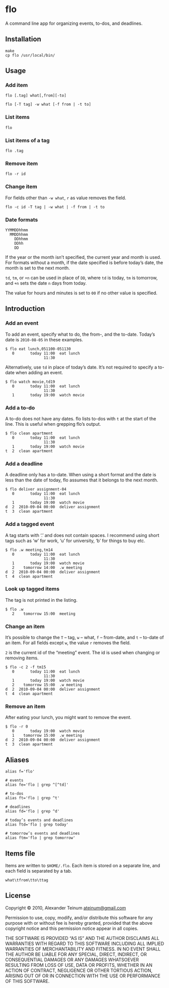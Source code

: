 # flo

A command line app for organizing events, to-dos, and deadlines.

## Installation

    make
    cp flo /usr/local/bin/

## Usage

### Add item

    flo [.tag] what[,from][-to]

    flo [-T tag] -w what [-f from | -t to]

### List items

    flo

### List items of a tag

    flo .tag

### Remove item

    flo -r id

### Change item

For fields other than `-w what`, `r` as value removes the field.

    flo -c id -T tag | -w what | -f from | -t to

### Date formats

    YYMMDDhhmm
      MMDDhhmm
        DDhhmm
        DDhh
        DD

If the year or the month isn’t specified, the current year and month is used.
For formats without a month, if the date specified is before today’s date, the
month is set to the next month.

`td`, `tm`, or `+n` can be used in place of `DD`, where `td` is today, `tm` is
tomorrow, and `+n` sets the date `n` days from today.

The value for hours and minutes is set to `00` if no other value is specified.

## Introduction

### Add an event

To add an event, specify what to do, the from-, and the to-date. Today’s date
is `2010-08-05` in these examples.

    $ flo eat lunch,051100-051130
       0       today 11:00  eat lunch
                     11:30

Alternatively, use `td` in place of today’s date. It’s not required to specify
a to-date when adding an event.

    $ flo watch movie,td19
       0       today 11:00  eat lunch
                     11:30
       1       today 19:00  watch movie

### Add a to-do

A to-do does not have any dates. flo lists to-dos with `t` at the start of the
line. This is useful when grepping flo’s output.

    $ flo clean apartment
       0       today 11:00  eat lunch
                     11:30
       1       today 19:00  watch movie
    t  2  clean apartment

### Add a deadline

A deadline only has a to-date. When using a short format and the date is less
than the date of today, flo assumes that it belongs to the next month.

    $ flo deliver assignment-04
       0       today 11:00  eat lunch
                     11:30
       1       today 19:00  watch movie
    d  2  2010-09-04 00:00  deliver assignment
    t  3  clean apartment

### Add a tagged event

A tag starts with ‘.’ and does not contain spaces.  I recommend using short tags
such as ‘w’ for work, ‘u’ for university, ‘b’ for things to buy etc.

    $ flo .w meeting,tm14
       0       today 11:00  eat lunch
                     11:30
       1       today 19:00  watch movie
       2    tomorrow 14:00  .w meeting
    d  2  2010-09-04 00:00  deliver assignment
    t  4  clean apartment

### Look up tagged items

The tag is not printed in the listing.

    $ flo .w
       2    tomorrow 15:00  meeting

### Change an item

It’s possible to change the `T` – tag, `w` – what, `f` – from-date, and `t` –
to-date of an item. For all fields except `w`, the value  `r` removes the
field.

`2` is the current id of the “meeting” event. The id is used when changing or
removing items.

    $ flo -c 2 -f tm15
       0       today 11:00  eat lunch
                     11:30
       1       today 19:00  watch movie
       2    tomorrow 15:00  .w meeting
    d  2  2010-09-04 00:00  deliver assignment
    t  4  clean apartment

### Remove an item

After eating your lunch, you might want to remove the event.

    $ flo -r 0
       0       today 19:00  watch movie
       1    tomorrow 15:00  .w meeting
    d  2  2010-09-04 00:00  deliver assignment
    t  3  clean apartment

## Aliases

    alias f='flo'

    # events
    alias fe='flo | grep ^[^td]' 

    # to-dos
    alias ft='flo | grep ^t' 

    # deadlines
    alias fd='flo | grep ^d' 

    # today’s events and deadlines
    alias ftd='flo | grep today' 

    # tomorrow’s events and deadlines
    alias ftm='flo | grep tomorrow' 

## Items file

Items are written to `$HOME/.flo`. Each item is stored on a separate line, and
each field is separated by a tab.

    what\tfrom\tto\ttag

## License

Copyright © 2010, Alexander Teinum <ateinum@gmail.com>

Permission to use, copy, modify, and/or distribute this software for any purpose
with or without fee is hereby granted, provided that the above copyright notice
and this permission notice appear in all copies.

THE SOFTWARE IS PROVIDED “AS IS” AND THE AUTHOR DISCLAIMS ALL WARRANTIES WITH
REGARD TO THIS SOFTWARE INCLUDING ALL IMPLIED WARRANTIES OF MERCHANTABILITY AND
FITNESS. IN NO EVENT SHALL THE AUTHOR BE LIABLE FOR ANY SPECIAL, DIRECT,
INDIRECT, OR CONSEQUENTIAL DAMAGES OR ANY DAMAGES WHATSOEVER RESULTING FROM LOSS
OF USE, DATA OR PROFITS, WHETHER IN AN ACTION OF CONTRACT, NEGLIGENCE OR OTHER
TORTIOUS ACTION, ARISING OUT OF OR IN CONNECTION WITH THE USE OR PERFORMANCE OF
THIS SOFTWARE.
